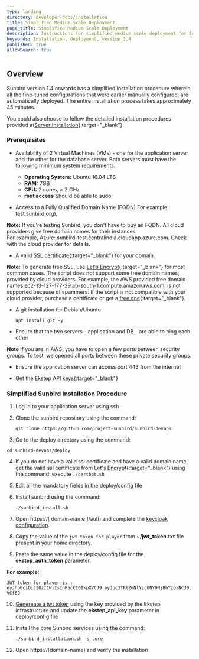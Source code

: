 ```yaml
---
type: landing
directory: developer-docs/installation
title: Simplified Medium Scale Deployment   
page_title: Simplified Medium Scale Deployment 
description: Instructions for simplified medium scale deployment for Sunbird version 1.4 
keywords: Installation, deployment, version 1.4
published: true
allowSearch: true
---
```


## Overview 

Sunbird version 1.4 onwards has a simplified installation procedure wherein all the fine-tuned configurations that were earlier manually configured, are automatically deployed. The entire installlation process takes approximately 45 minutes. 

You could also choose to follow the detailed installation procedures provided at[Server Installation](http://www.sunbird.org/developer-docs/installation/server_installation/){:target="_blank"}.

### Prerequisites

- Availability of 2 Virtual Machines (VMs) - one for the application server and the other for the database server. Both servers must have the following minimum system requirements:

    - **Operating System:** Ubuntu 16.04 LTS   
    - **RAM:** 7GB   
    - **CPU:** 2 cores, > 2 GHz  
    - **root access** Should be able to sudo

- Access to a Fully Qualified Domain Name (FQDN) For example: test.sunbird.org). 

**Note:** If you're testing Sunbird, you don't have to buy an FQDN. All cloud providers give free domain names for their instances.  
For example, Azure: sunbird-test.centralindia.cloudapp.azure.com. Check with the cloud provider for details.

- A valid [SSL certificate](https://en.wikipedia.org/wiki/Public_key_certificate#TLS/SSL_server_certificate){:target="_blank"} for your domain. 

**Note:** To generate free SSL, use [Let's Encrypt](https://letsencrypt.org/){:target="_blank"} for most common cases. The script does not support some free domain names, provided by cloud providers. For example, the AWS provided free domain names ec2-13-127-177-29.ap-south-1.compute.amazonaws.com, is not supported because of spammers. If the script is not compatible with your cloud provider, purchase a certificate or get a [free one](http://dot.tk){:target="_blank"}.

- A git installation for Debian/Ubuntu

  `apt install git -y`

- Ensure that the two servers - application and DB - are able to ping each other

**Note** If you are in AWS, you have to open a few ports between security groups. To test, we opened all ports between these private security groups.

- Ensure the application server can access port 443 from the internet

- Get the [Ekstep API keys](http://www.sunbird.org/developer-docs/telemetry/authtokengenerator_jslibrary/#how-to-generate-authorization-credentials){:target="_blank"}

### Simplified Sunbird Installation Procedure

1. Log in to your application server using ssh 

2. Clone the sunbird repository using the command:

    `git clone https://github.com/project-sunbird/sunbird-devops`

3. Go to the deploy directory using the command:

  `cd sunbird-devops/deploy`

4. If you do not have a valid ssl certificate and have a valid domain name, get the valid ssl certificate from [Let's Encrypt](https://letsencrypt.org/){:target="_blank"} using the command:
    execute `./certbot.sh`

5. Edit all the mandatory fields in the deploy/config file

6. Install sunbird using the command:

    `./sunbird_install.sh`

7. Open https://[ domain-name ]/auth and complete the [keycloak configuration](http://www.sunbird.org/developer-docs/installation/keycloak_realm_configuration).

8. Copy the value of the `jwt token for player` from **~/jwt_token.txt** file present in your home directory.

9. Paste the same value in the deploy/config file for the **ekstep_auth_token** parameter.

  **For example:**

`JWT token for player is : eyJhbGciOiJIUzI1NiIsInR5cCI6IkpXVCJ9.eyJpc3TRlZmNlYzc0NY0NjBhYzQzNCJ9.VCf69`

10. [Genereate a jwt token](https://community.ekstep.in/developer-knowledgebase/45-getting-started-with-apis) using the key provided by the Ekstep infrastructure and update the **ekstep_api_key** parameter in deploy/config file

11. Install the core Sunbird services using the command:

    `./sunbird_installation.sh -s core`

12. Open https://[domain-name] and verify the installation


